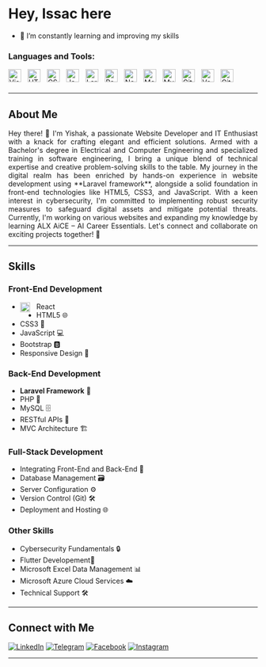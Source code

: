 # Hey, Issac here

- 🌱 I’m constantly learning and improving my skills 
### Languages and Tools:

<img align="left" alt="Visual Studio Code" width="26px" src="https://cdn.jsdelivr.net/gh/devicons/devicon/icons/vscode/vscode-original.svg" style="padding-right:10px;" />
<img align="left" alt="HTML5" width="26px" src="https://cdn.jsdelivr.net/gh/devicons/devicon/icons/html5/html5-original.svg" style="padding-right:10px;" />
<img align="left" alt="CSS3" width="26px" src="https://cdn.jsdelivr.net/gh/devicons/devicon/icons/css3/css3-original.svg" style="padding-right:10px;" />
<img align="left" alt="JavaScript" width="26px" src="https://cdn.jsdelivr.net/gh/devicons/devicon/icons/javascript/javascript-original.svg" style="padding-right:10px;" />
<img align="left" alt="Laravel" width="26px" src="https://cdn.jsdelivr.net/gh/devicons/devicon/icons/laravel/laravel-original.svg" style="padding-right:10px;" />
<img align="left" alt="React" width="26px" src="https://cdn.jsdelivr.net/gh/devicons/devicon/icons/react/react-original.svg" style="padding-right:10px;" />
<img align="left" alt="Node.js" width="26px" src="https://cdn.jsdelivr.net/gh/devicons/devicon/icons/nodejs/nodejs-original.svg" style="padding-right:10px;" />
<img align="left" alt="MongoDB" width="26px" src="https://cdn.jsdelivr.net/gh/devicons/devicon/icons/mongodb/mongodb-original.svg" style="padding-right:10px;" />
<img align="left" alt="MySQL" width="26px" src="https://cdn.jsdelivr.net/gh/devicons/devicon/icons/mysql/mysql-original.svg" style="padding-right:10px;" />
<img align="left" alt="Git" width="26px" src="https://cdn.jsdelivr.net/gh/devicons/devicon/icons/git/git-original.svg" style="padding-right:10px;" />
<img align="left" alt="Vercel" width="26px" src="https://cdn.jsdelivr.net/gh/devicons/devicon/icons/vercel/vercel-original.svg" style="padding-right:10px;" />
<img align="left" alt="GitHub" width="26px" src="https://user-images.githubusercontent.com/3369400/139448065-39a229ba-4b06-434b-bc67-616e2ed80c8f.png" style="padding-right:10px;" />

<br />
<br />

---

## About Me

<p align="justify">Hey there! 👋 I'm Yishak, a passionate Website Developer and IT Enthusiast with a knack for crafting elegant and efficient solutions. Armed with a Bachelor's degree in Electrical and Computer Engineering and specialized training in software engineering, I bring a unique blend of technical expertise and creative problem-solving skills to the table. My journey in the digital realm has been enriched by hands-on experience in website development using **Laravel framework**, alongside a solid foundation in front-end technologies like HTML5, CSS3, and JavaScript. With a keen interest in cybersecurity, I'm committed to implementing robust security measures to safeguard digital assets and mitigate potential threats. Currently, I'm working on various websites and expanding my knowledge by learning ALX AiCE – AI Career Essentials. Let's connect and collaborate on exciting projects together! 🚀</p>

---

## Skills

### Front-End Development
- React <img align="left" alt="icon" width="20px" src="https://github.com/user-attachments/assets/81803828-c9cc-451e-b22f-f165047c5b62" style="padding-right:10px;" />
- HTML5 🌐
- CSS3 🎨
- JavaScript 💻
- Bootstrap 🅱️
- Responsive Design 📱

### Back-End Development
- **Laravel Framework** 🚀
- PHP 🐘
- MySQL 🗄️
- RESTful APIs 🔄
- MVC Architecture 🏗️

### Full-Stack Development
- Integrating Front-End and Back-End 🔄
- Database Management 🗃️
- Server Configuration ⚙️
- Version Control (Git) 🛠️
- Deployment and Hosting 🌐

### Other Skills
- Cybersecurity Fundamentals 🔒
- Flutter Developement📱
- Microsoft Excel Data Management 📊
- Microsoft Azure Cloud Services ☁️
- Technical Support 🛠️

---

## Connect with Me

[![LinkedIn](https://img.shields.io/badge/LinkedIn-Connect-blue)](https://www.linkedin.com/in/yishak-kibru-07694217a/)
[![Telegram](https://img.shields.io/badge/Telegram-Message-blue)](https://t.me/yishakkkk)
[![Facebook](https://img.shields.io/badge/Facebook-Follow-blue)](https://www.facebook.com/yishakk)
[![Instagram](https://img.shields.io/badge/Instagram-Follow-blue)](https://www.instagram.com/yishak_kibru/)

---

<!-- Add any additional graphics or banners here -->


<!--
**yishakk/yishakk** is a ✨ _special_ ✨ repository because its `README.md` (this file) appears on your GitHub profile.
### Hi there 👋

<!--
**yishakk/yishakk** is a ✨ _special_ ✨ repository because its `README.md` (this file) appears on your GitHub profile.

Here are some ideas to get you started:

- 🔭 I’m currently working on ...
- 🌱 I’m currently learning ...
- 👯 I’m looking to collaborate on ...
- 🤔 I’m looking for help with ...
- 💬 Ask me about ...
- 📫 How to reach me: ...
- 😄 Pronouns: ...
- ⚡ Fun fact: ...
-->
